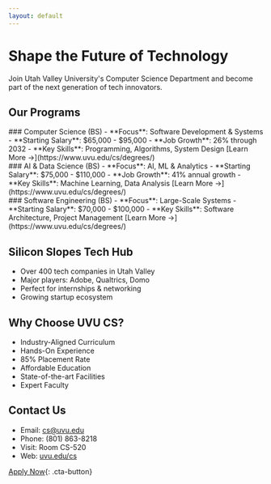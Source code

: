 ```yaml
---
layout: default
---
```


# Shape the Future of Technology

Join Utah Valley University's Computer Science Department and become part of the next generation of tech innovators.

## Our Programs

<div class="program-card">
### Computer Science (BS)
- **Focus**: Software Development & Systems
- **Starting Salary**: $65,000 - $95,000
- **Job Growth**: 26% through 2032
- **Key Skills**: Programming, Algorithms, System Design
[Learn More →](https://www.uvu.edu/cs/degrees/)
</div>

<div class="program-card">
### AI & Data Science (BS)
- **Focus**: AI, ML & Analytics
- **Starting Salary**: $75,000 - $110,000
- **Job Growth**: 41% annual growth
- **Key Skills**: Machine Learning, Data Analysis
[Learn More →](https://www.uvu.edu/cs/degrees/)
</div>

<div class="program-card">
### Software Engineering (BS)
- **Focus**: Large-Scale Systems
- **Starting Salary**: $70,000 - $100,000
- **Key Skills**: Software Architecture, Project Management
[Learn More →](https://www.uvu.edu/cs/degrees/)
</div>

## Silicon Slopes Tech Hub

- Over 400 tech companies in Utah Valley
- Major players: Adobe, Qualtrics, Domo
- Perfect for internships & networking
- Growing startup ecosystem

## Why Choose UVU CS?

- Industry-Aligned Curriculum
- Hands-On Experience
- 85% Placement Rate
- Affordable Education
- State-of-the-art Facilities
- Expert Faculty

## Contact Us

- Email: [cs@uvu.edu](mailto:cs@uvu.edu)
- Phone: (801) 863-8218
- Visit: Room CS-520
- Web: [uvu.edu/cs](https://www.uvu.edu/cs)

[Apply Now](https://www.uvu.edu/admissions/){: .cta-button} 